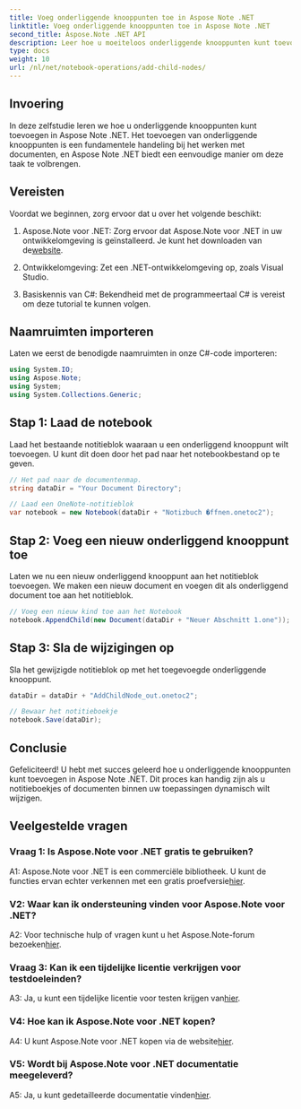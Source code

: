```yaml
---
title: Voeg onderliggende knooppunten toe in Aspose Note .NET
linktitle: Voeg onderliggende knooppunten toe in Aspose Note .NET
second_title: Aspose.Note .NET API
description: Leer hoe u moeiteloos onderliggende knooppunten kunt toevoegen in Aspose Note .NET met deze uitgebreide tutorial. Verbeter nu uw vaardigheden op het gebied van documentmanipulatie.
type: docs
weight: 10
url: /nl/net/notebook-operations/add-child-nodes/
---
```

## Invoering

In deze zelfstudie leren we hoe u onderliggende knooppunten kunt toevoegen in Aspose Note .NET. Het toevoegen van onderliggende knooppunten is een fundamentele handeling bij het werken met documenten, en Aspose Note .NET biedt een eenvoudige manier om deze taak te volbrengen.

## Vereisten

Voordat we beginnen, zorg ervoor dat u over het volgende beschikt:

1. Aspose.Note voor .NET: Zorg ervoor dat Aspose.Note voor .NET in uw ontwikkelomgeving is geïnstalleerd. Je kunt het downloaden van de[website](https://releases.aspose.com/note/net/).

2. Ontwikkelomgeving: Zet een .NET-ontwikkelomgeving op, zoals Visual Studio.

3. Basiskennis van C#: Bekendheid met de programmeertaal C# is vereist om deze tutorial te kunnen volgen.

## Naamruimten importeren

Laten we eerst de benodigde naamruimten in onze C#-code importeren:

```csharp
using System.IO;
using Aspose.Note;
using System;
using System.Collections.Generic;
```

## Stap 1: Laad de notebook

Laad het bestaande notitieblok waaraan u een onderliggend knooppunt wilt toevoegen. U kunt dit doen door het pad naar het notebookbestand op te geven.

```csharp
// Het pad naar de documentenmap.
string dataDir = "Your Document Directory";

// Laad een OneNote-notitieblok
var notebook = new Notebook(dataDir + "Notizbuch �ffnen.onetoc2");
```

## Stap 2: Voeg een nieuw onderliggend knooppunt toe

Laten we nu een nieuw onderliggend knooppunt aan het notitieblok toevoegen. We maken een nieuw document en voegen dit als onderliggend document toe aan het notitieblok.

```csharp
// Voeg een nieuw kind toe aan het Notebook
notebook.AppendChild(new Document(dataDir + "Neuer Abschnitt 1.one"));
```

## Stap 3: Sla de wijzigingen op

Sla het gewijzigde notitieblok op met het toegevoegde onderliggende knooppunt.

```csharp
dataDir = dataDir + "AddChildNode_out.onetoc2";

// Bewaar het notitieboekje
notebook.Save(dataDir);
```

## Conclusie

Gefeliciteerd! U hebt met succes geleerd hoe u onderliggende knooppunten kunt toevoegen in Aspose Note .NET. Dit proces kan handig zijn als u notitieboekjes of documenten binnen uw toepassingen dynamisch wilt wijzigen.

## Veelgestelde vragen

### Vraag 1: Is Aspose.Note voor .NET gratis te gebruiken?

 A1: Aspose.Note voor .NET is een commerciële bibliotheek. U kunt de functies ervan echter verkennen met een gratis proefversie[hier](https://releases.aspose.com/).

### V2: Waar kan ik ondersteuning vinden voor Aspose.Note voor .NET?

 A2: Voor technische hulp of vragen kunt u het Aspose.Note-forum bezoeken[hier](https://forum.aspose.com/c/note/28).

### Vraag 3: Kan ik een tijdelijke licentie verkrijgen voor testdoeleinden?

 A3: Ja, u kunt een tijdelijke licentie voor testen krijgen van[hier](https://purchase.aspose.com/temporary-license/).

### V4: Hoe kan ik Aspose.Note voor .NET kopen?

 A4: U kunt Aspose.Note voor .NET kopen via de website[hier](https://purchase.aspose.com/buy).

### V5: Wordt bij Aspose.Note voor .NET documentatie meegeleverd?

 A5: Ja, u kunt gedetailleerde documentatie vinden[hier](https://reference.aspose.com/note/net/).